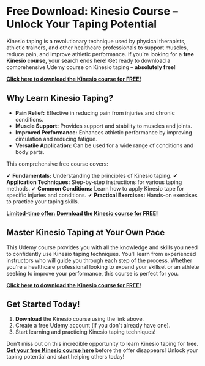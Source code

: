 # Free Download: Kinesio Course – Unlock Your Taping Potential

Kinesio taping is a revolutionary technique used by physical therapists, athletic trainers, and other healthcare professionals to support muscles, reduce pain, and improve athletic performance. If you're looking for a **free Kinesio course**, your search ends here! Get ready to download a comprehensive Udemy course on Kinesio taping – **absolutely free**!

[**Click here to download the Kinesio course for FREE!**](https://udemywork.com/kinesio-course)

## Why Learn Kinesio Taping?

*   **Pain Relief:** Effective in reducing pain from injuries and chronic conditions.
*   **Muscle Support:** Provides support and stability to muscles and joints.
*   **Improved Performance:** Enhances athletic performance by improving circulation and reducing fatigue.
*   **Versatile Application:** Can be used for a wide range of conditions and body parts.

This comprehensive free course covers:

✔ **Fundamentals:** Understanding the principles of Kinesio taping.
✔ **Application Techniques:** Step-by-step instructions for various taping methods.
✔ **Common Conditions:** Learn how to apply Kinesio tape for specific injuries and conditions.
✔ **Practical Exercises:** Hands-on exercises to practice your taping skills.

[**Limited-time offer: Download the Kinesio course for FREE!**](https://udemywork.com/kinesio-course)

## Master Kinesio Taping at Your Own Pace

This Udemy course provides you with all the knowledge and skills you need to confidently use Kinesio taping techniques. You'll learn from experienced instructors who will guide you through each step of the process. Whether you're a healthcare professional looking to expand your skillset or an athlete seeking to improve your performance, this course is perfect for you.

[**Click here to download the Kinesio course for FREE!**](https://udemywork.com/kinesio-course)

## Get Started Today!

1.  **Download** the Kinesio course using the link above.
2.  Create a free Udemy account (if you don't already have one).
3.  Start learning and practicing Kinesio taping techniques!

Don't miss out on this incredible opportunity to learn Kinesio taping for free. **[Get your free Kinesio course here](https://udemywork.com/kinesio-course)** before the offer disappears! Unlock your taping potential and start helping others today!

